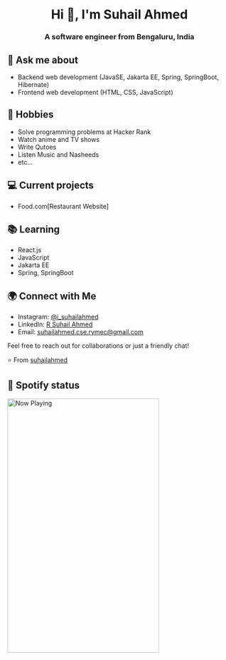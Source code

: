 <h1 align="center">Hi 👋, I'm Suhail Ahmed</h1>
<h3 align="center">A software engineer from Bengaluru, India</h3>

## 💬 Ask me about
- Backend web development (JavaSE, Jakarta EE, Spring, SpringBoot, Hibernate)
- Frontend web development (HTML, CSS, JavaScript)

## 📅 Hobbies
- Solve programming problems at Hacker Rank
- Watch anime and TV shows
- Write Qutoes
- Listen Music and Nasheeds
- etc...

## 💻 Current projects
- Food.com[Restaurant Website]

## 📚 Learning
- React.js
- JavaScript
- Jakarta EE
- Spring, SpringBoot

## 🌍 Connect with Me

- Instagram: [@i_suhailahmed](https://www.instagram.com/i_suhailahmed/)
- LinkedIn: [R Suhail Ahmed](https://www.linkedin.com/in/rsuhailahmed/)
- Email: [suhailahmed.cse.rymec@gmail.com](mailto:suhailahmed.cse.rymec@gmail.com)

Feel free to reach out for collaborations or just a friendly chat!

⭐️ From [suhailahmed](https://github.com/suhailahmed123)

## 🎵 Spotify status

<a href="https://jvillegasd-spotify.vercel.app/api/song/?opened">
  <img src="https://jvillegasd-spotify.vercel.app/api/song" width="341" height="571" alt="Now Playing">
</a>

<!-- <div id = "some_issues">
  <p>It is a little list of problems you can face while implementing this kind of stuff</p>
  <ul id = "problem_list">
    <li>
      Github tend to cache anonymized URL, so you should visit this link if you have problem with image cache.
      https://docs.github.com/es/github/authenticating-to-github/about-anonymized-image-urls
    </li>
    <li>
      When you wrap your HTML in SVG/foreignObject maybe nothing show up. You can solve this issue visiting this link.
      https://stackoverflow.com/questions/13848039/svg-foreignobject-contents-do-not-display-unless-plain-text
    </li>
  </ul>
</div> -->
